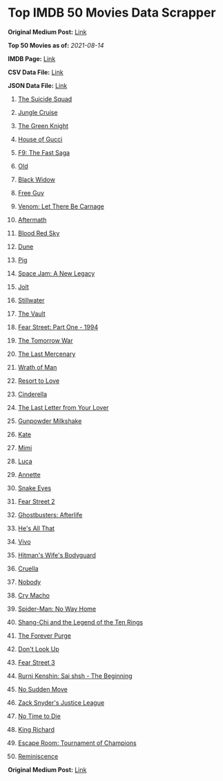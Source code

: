 # Top IMDB 50 Movies Data Scrapper

**Original Medium Post:** [Link](https://medium.com/@nishantsahoo/which-movie-should-i-watch-5c83a3c0f5b1) 

**Top 50 Movies as of:** _2021-08-14_

**IMDB Page:** [Link](http://www.imdb.com/search/title?release_date=2021,2021&title_type=feature)

**CSV Data File:** [Link](/Data/data.csv)

**JSON Data File:** [Link](/Data/data.json)

1. [The Suicide Squad](https://www.imdb.com/title/tt6334354/?ref_=adv_li_tt)

2. [Jungle Cruise](https://www.imdb.com/title/tt0870154/?ref_=adv_li_tt)

3. [The Green Knight](https://www.imdb.com/title/tt9243804/?ref_=adv_li_tt)

4. [House of Gucci](https://www.imdb.com/title/tt11214590/?ref_=adv_li_tt)

5. [F9: The Fast Saga](https://www.imdb.com/title/tt5433138/?ref_=adv_li_tt)

6. [Old](https://www.imdb.com/title/tt10954652/?ref_=adv_li_tt)

7. [Black Widow](https://www.imdb.com/title/tt3480822/?ref_=adv_li_tt)

8. [Free Guy](https://www.imdb.com/title/tt6264654/?ref_=adv_li_tt)

9. [Venom: Let There Be Carnage](https://www.imdb.com/title/tt7097896/?ref_=adv_li_tt)

10. [Aftermath](https://www.imdb.com/title/tt10691162/?ref_=adv_li_tt)

11. [Blood Red Sky](https://www.imdb.com/title/tt6402468/?ref_=adv_li_tt)

12. [Dune](https://www.imdb.com/title/tt1160419/?ref_=adv_li_tt)

13. [Pig](https://www.imdb.com/title/tt11003218/?ref_=adv_li_tt)

14. [Space Jam: A New Legacy](https://www.imdb.com/title/tt3554046/?ref_=adv_li_tt)

15. [Jolt](https://www.imdb.com/title/tt10228134/?ref_=adv_li_tt)

16. [Stillwater](https://www.imdb.com/title/tt10696896/?ref_=adv_li_tt)

17. [The Vault](https://www.imdb.com/title/tt9742794/?ref_=adv_li_tt)

18. [Fear Street: Part One - 1994](https://www.imdb.com/title/tt6566576/?ref_=adv_li_tt)

19. [The Tomorrow War](https://www.imdb.com/title/tt9777666/?ref_=adv_li_tt)

20. [The Last Mercenary](https://www.imdb.com/title/tt12808182/?ref_=adv_li_tt)

21. [Wrath of Man](https://www.imdb.com/title/tt11083552/?ref_=adv_li_tt)

22. [Resort to Love](https://www.imdb.com/title/tt12929990/?ref_=adv_li_tt)

23. [Cinderella](https://www.imdb.com/title/tt10155932/?ref_=adv_li_tt)

24. [The Last Letter from Your Lover](https://www.imdb.com/title/tt1893273/?ref_=adv_li_tt)

25. [Gunpowder Milkshake](https://www.imdb.com/title/tt8368408/?ref_=adv_li_tt)

26. [Kate](https://www.imdb.com/title/tt7737528/?ref_=adv_li_tt)

27. [Mimi](https://www.imdb.com/title/tt10895576/?ref_=adv_li_tt)

28. [Luca](https://www.imdb.com/title/tt12801262/?ref_=adv_li_tt)

29. [Annette](https://www.imdb.com/title/tt6217926/?ref_=adv_li_tt)

30. [Snake Eyes](https://www.imdb.com/title/tt8404256/?ref_=adv_li_tt)

31. [Fear Street 2](https://www.imdb.com/title/tt9701940/?ref_=adv_li_tt)

32. [Ghostbusters: Afterlife](https://www.imdb.com/title/tt4513678/?ref_=adv_li_tt)

33. [He's All That](https://www.imdb.com/title/tt4590256/?ref_=adv_li_tt)

34. [Vivo](https://www.imdb.com/title/tt6338498/?ref_=adv_li_tt)

35. [Hitman's Wife's Bodyguard](https://www.imdb.com/title/tt8385148/?ref_=adv_li_tt)

36. [Cruella](https://www.imdb.com/title/tt3228774/?ref_=adv_li_tt)

37. [Nobody](https://www.imdb.com/title/tt7888964/?ref_=adv_li_tt)

38. [Cry Macho](https://www.imdb.com/title/tt1924245/?ref_=adv_li_tt)

39. [Spider-Man: No Way Home](https://www.imdb.com/title/tt10872600/?ref_=adv_li_tt)

40. [Shang-Chi and the Legend of the Ten Rings](https://www.imdb.com/title/tt9376612/?ref_=adv_li_tt)

41. [The Forever Purge](https://www.imdb.com/title/tt10327252/?ref_=adv_li_tt)

42. [Don't Look Up](https://www.imdb.com/title/tt11286314/?ref_=adv_li_tt)

43. [Fear Street 3](https://www.imdb.com/title/tt9701942/?ref_=adv_li_tt)

44. [Rurni Kenshin: Sai shsh - The Beginning](https://www.imdb.com/title/tt11991748/?ref_=adv_li_tt)

45. [No Sudden Move](https://www.imdb.com/title/tt11525644/?ref_=adv_li_tt)

46. [Zack Snyder's Justice League](https://www.imdb.com/title/tt12361974/?ref_=adv_li_tt)

47. [No Time to Die](https://www.imdb.com/title/tt2382320/?ref_=adv_li_tt)

48. [King Richard](https://www.imdb.com/title/tt9620288/?ref_=adv_li_tt)

49. [Escape Room: Tournament of Champions](https://www.imdb.com/title/tt9844522/?ref_=adv_li_tt)

50. [Reminiscence](https://www.imdb.com/title/tt3272066/?ref_=adv_li_tt)

**Original Medium Post:** [Link](https://medium.com/@nishantsahoo/which-movie-should-i-watch-5c83a3c0f5b1) 
